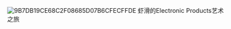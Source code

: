 ![9B7DB19CE68C2F08685D07B6CFECFFDE](https://user-images.githubusercontent.com/102962613/161659170-50bf164d-f26c-49fd-b9fe-8835b37d89b7.jpg)
                                               虾滑的Electronic Products艺术之旅  

